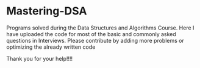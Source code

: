 # Mastering-DSA
Programs solved during the Data Structures and Algorithms Course.
Here I have uploaded the code for most of the basic and commonly asked questions in Interviews.
Please contribute by adding more problems or optimizing the already written code

Thank you for your help!!!!
